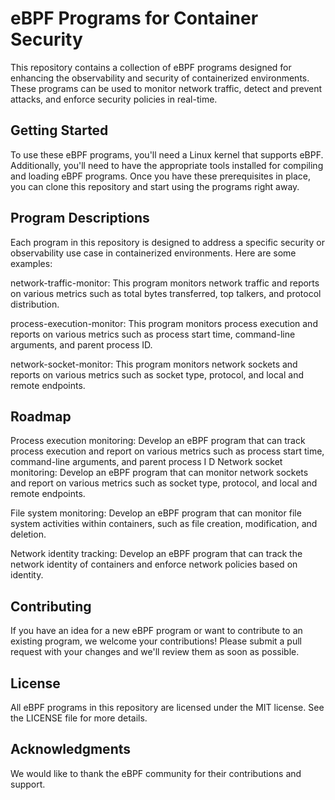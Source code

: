 # eBPF Programs for Container Security
This repository contains a collection of eBPF programs designed for enhancing the observability and security of containerized environments. These programs can be used to monitor network traffic, detect and prevent attacks, and enforce security policies in real-time.

## Getting Started
To use these eBPF programs, you'll need a Linux kernel that supports eBPF. Additionally, you'll need to have the appropriate tools installed for compiling and loading eBPF programs. Once you have these prerequisites in place, you can clone this repository and start using the programs right away.

## Program Descriptions
Each program in this repository is designed to address a specific security or observability use case in containerized environments. Here are some examples:

network-traffic-monitor: This program monitors network traffic and reports on various metrics such as total bytes transferred, top talkers, and protocol distribution.

process-execution-monitor: This program monitors process execution and reports on various metrics such as process start time, command-line arguments, and parent process ID.

network-socket-monitor: This program monitors network sockets and reports on various metrics such as socket type, protocol, and local and remote endpoints.

## Roadmap

Process execution monitoring: Develop an eBPF program that can track process execution and report on various metrics such as process start time, command-line arguments, and parent process I
D
Network socket monitoring: Develop an eBPF program that can monitor network sockets and report on various metrics such as socket type, protocol, and local and remote endpoints.

File system monitoring: Develop an eBPF program that can monitor file system activities within containers, such as file creation, modification, and deletion.

Network identity tracking: Develop an eBPF program that can track the network identity of containers and enforce network policies based on identity.

## Contributing
If you have an idea for a new eBPF program or want to contribute to an existing program, we welcome your contributions! Please submit a pull request with your changes and we'll review them as soon as possible.

## License
All eBPF programs in this repository are licensed under the MIT license. See the LICENSE file for more details.


## Acknowledgments
We would like to thank the eBPF community for their contributions and support.
